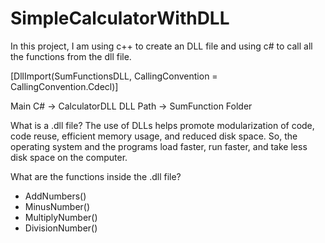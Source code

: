 # SimpleCalculatorWithDLL

In this project, I am using c++ to create an DLL file and using c# to call all the functions from the dll file.

[DllImport(SumFunctionsDLL, CallingConvention = CallingConvention.Cdecl)]

Main C# -> CalculatorDLL
DLL Path -> SumFunction Folder


What is a .dll file?
The use of DLLs helps promote modularization of code, code reuse, efficient memory usage, 
and reduced disk space. So, the operating system and the programs load faster, run faster, and take less disk space on the computer.

What are the functions inside the .dll file?
- AddNumbers()
- MinusNumber()
- MultiplyNumber()
- DivisionNumber()







